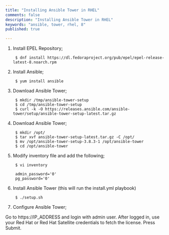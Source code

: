 ```yaml
---
title: "Installing Ansible Tower in RHEL"
comments: false
description: "Installing Ansible Tower in RHEL"
keywords: "ansible, tower, rhel, 8"
published: true

---
```



1. Install EPEL Repository;
        
        $ dnf install https://dl.fedoraproject.org/pub/epel/epel-release-latest-8.noarch.rpm

2. Install Ansible;

        $ yum install ansible 

3. Download Ansible Tower;

        $ mkdir /tmp/ansible-tower-setup
        $ cd /tmp/ansible-tower-setup
        $ curl -k -O https://releases.ansible.com/ansible-tower/setup/ansible-tower-setup-latest.tar.gz

4. Download Ansible Tower;

        $ mkdir /opt/
        $ tar xvf ansible-tower-setup-latest.tar.gz -C /opt/
        $ mv /opt/ansible-tower-setup-3.8.3-1 /opt/ansible-tower
        $ cd /opt/ansible-tower

5. Modify inventory file and add the following;

        $ vi inventory

        admin_password='0'
        pg_password='0'

6. Install Ansible Tower (this will run the install.yml playbook)

        $ ./setup.sh


7. Configure Ansible Tower;

Go to https://IP_ADDRESS and login with admin user. After logged in, use your Red Hat or Red Hat Satellite credentials to fetch the license. Press Submit.
